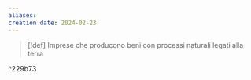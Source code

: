 ```yaml
---
aliases: 
creation date: 2024-02-23
---
```


>[!def]
>Imprese che producono beni con processi naturali legati alla terra

^229b73
